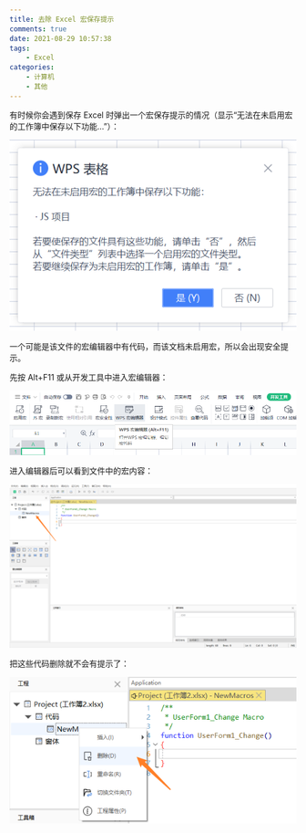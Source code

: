 ```yaml
---
title: 去除 Excel 宏保存提示
comments: true
date: 2021-08-29 10:57:38
tags:
    - Excel
categories:
    - 计算机
    - 其他
---
```



有时候你会遇到保存 Excel 时弹出一个宏保存提示的情况（显示“无法在未启用宏的工作簿中保存以下功能...”）：

<!-- more -->

![image-20210829104846124](res/去除-Excel-宏保存提示/image-20210829104846124.png)

一个可能是该文件的宏编辑器中有代码，而该文档未启用宏，所以会出现安全提示。

先按 Alt+F11 或从开发工具中进入宏编辑器：

![image-20210829104135781](res/去除-Excel-宏保存提示/image-20210829104135781.png)

进入编辑器后可以看到文件中的宏内容：

![image-20210829105318962](res/去除-Excel-宏保存提示/image-20210829105318962.png)

把这些代码删除就不会有提示了：

![image-20210829105412764](res/去除-Excel-宏保存提示/image-20210829105412764.png)
